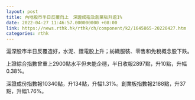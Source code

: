 ```yaml
---
layout: post
title: 內地股市半日反覆向上　深證成指及創業板升逾1%
date: 2022-04-27 11:46:57.000000000 +08:00
link: https://news.rthk.hk/rthk/ch/component/k2/1645865-20220427.htm
categories: rthk
---
```


滬深股市半日反覆造好，水泥、鋰電股上升；紡織服裝、零售和免稅概念股下跌。

上證綜合指數曾重上2900點水平但未能企穩，半日收報2897點，升10點，升幅0.38%。

深證成份指數報10340點，升134點，升幅1.31%。創業板指數報2188點，升37點，升幅1.76%。
